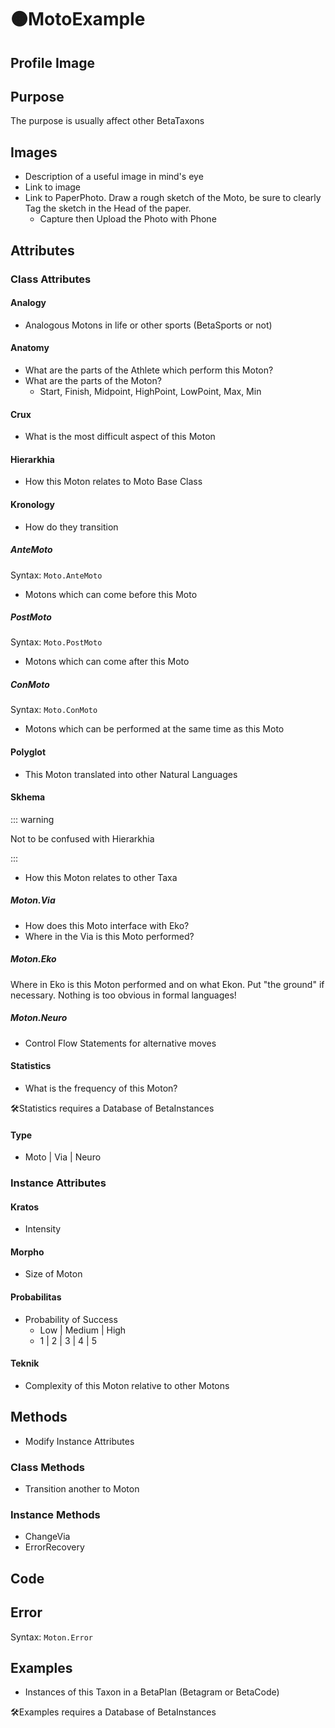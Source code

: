 # 🟠<moto>MotoExample</moto>

## Profile Image

## Purpose

The purpose is usually affect other BetaTaxons

## Images

- Description of a useful image in mind's eye
- Link to image
- Link to PaperPhoto. Draw a rough sketch of the Moto, be sure to clearly Tag the sketch in the Head of the paper.
    - Capture then Upload the Photo with Phone

## Attributes

### Class Attributes

#### Analogy

- Analogous Motons in life or other sports (BetaSports or not)

#### Anatomy

- What are the parts of the Athlete which perform this Moton?
- What are the parts of the Moton?
    - Start, Finish, Midpoint, HighPoint, LowPoint, Max, Min

#### Crux

- What is the most difficult aspect of this Moton

#### Hierarkhia

- How this Moton relates to Moto Base Class

#### Kronology

- How do they transition

##### AnteMoto

Syntax: `Moto.AnteMoto`

- Motons which can come before this Moto

##### PostMoto

Syntax: `Moto.PostMoto`

- Motons which can come after this Moto

##### ConMoto

Syntax: `Moto.ConMoto`

- Motons which can be performed at the same time as this Moto

#### Polyglot

- This Moton translated into other Natural Languages

#### Skhema

::: warning

Not to be confused with Hierarkhia

:::

- How this Moton relates to other Taxa

##### Moton.<via>Via</via>

- How does this Moto interface with Eko?
- Where in the Via is this Moto performed?

##### Moton.<eko>Eko</eko>

Where in Eko is this Moton performed and on what Ekon. Put "the ground" if necessary. Nothing is too obvious in formal languages!

##### Moton.<neuro>Neuro</neuro>

- Control Flow Statements for alternative moves

#### Statistics

- What is the frequency of this Moton?

🛠<dev>Statistics requires a Database of BetaInstances</dev>

#### Type

- Moto | Via | Neuro

### Instance Attributes

#### Kratos

- Intensity

#### Morpho

- Size of Moton

#### Probabilitas

- Probability of Success
    - Low | Medium | High
    - 1 | 2 | 3 | 4 | 5

#### Teknik

- Complexity of this Moton relative to other Motons

## Methods

- Modify Instance Attributes

### Class Methods

- Transition another to Moton

### Instance Methods

- ChangeVia
- ErrorRecovery

## Code

## Error

Syntax: `Moton.Error`

## Examples

- Instances of this Taxon in a BetaPlan (Betagram or BetaCode)

🛠<dev>Examples requires a Database of BetaInstances</dev>
